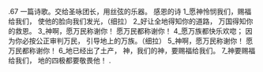 .67 
一篇诗歌。交给圣咏团长，用丝弦的乐器。 
感恩的诗 
1_愿神怜悯我们，赐福给我们， 
使他的脸向我们发光，（细拉） 
2_好让全地得知你的道路， 
万国得知你的救恩。 
3_神啊，愿万民称谢你！ 
愿万民都称谢你！ 
4_愿万族都快乐欢唿； 
因为你必按公正审判万民， 
引导地上的万族。（细拉） 
5_神啊，愿万民称谢你！ 
愿万民都称谢你！ 
6_地已经出了土产， 
神，我们的神，要赐福给我们。 
7_神要赐福给我们， 
地的四极都要敬畏他！ 
.